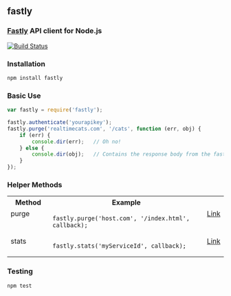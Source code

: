 ## fastly
### [Fastly](http://www.fastly.com) API client for Node.js

[![Build Status](https://travis-ci.org/thisandagain/fastly.png?branch=master)](https://travis-ci.org/thisandagain/fastly)

### Installation
```bash
npm install fastly
```

### Basic Use
```javascript
var fastly = require('fastly');

fastly.authenticate('yourapikey');
fastly.purge('realtimecats.com', '/cats', function (err, obj) {
    if (err) {
        console.dir(err);   // Oh no!
    } else {
        console.dir(obj);   // Contains the response body from the fastly API
    }
});
```

### Helper Methods
<table width="100%">
    <tr>
        <th width="20%" valign="top">Method</td>
        <th width="75%" valign="top">Example</td>
        <th width="5%" valign="top"></td>
    </tr>
    <tr>
        <td valign="top">purge</td>
        <td valign="top"><pre lang="javascript"><code>fastly.purge('host.com', '/index.html', callback);</code></pre></td>
        <td valign="top"><a href="http://www.fastly.com/docs/api#purge">Link</a></td>
    </tr>
    <tr>
        <td valign="top">stats</td>
        <td valign="top"><pre lang="javascript"><code>fastly.stats('myServiceId', callback);</code></pre></td>
        <td valign="top"><a href="http://www.fastly.com/docs/api#stats">Link</a></td>
    </tr>
</table>

### Testing
```bash
npm test
```